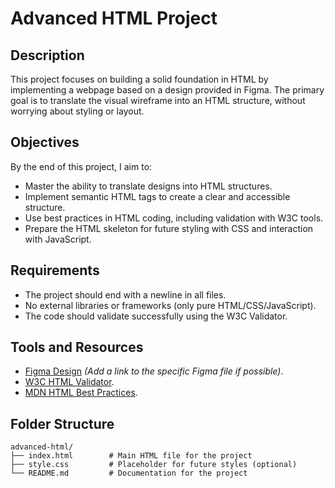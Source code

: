 # Advanced HTML Project

## Description
This project focuses on building a solid foundation in HTML by implementing a webpage based on a design provided in Figma. The primary goal is to translate the visual wireframe into an HTML structure, without worrying about styling or layout.

## Objectives
By the end of this project, I aim to:
- Master the ability to translate designs into HTML structures.
- Implement semantic HTML tags to create a clear and accessible structure.
- Use best practices in HTML coding, including validation with W3C tools.
- Prepare the HTML skeleton for future styling with CSS and interaction with JavaScript.

## Requirements
- The project should end with a newline in all files.
- No external libraries or frameworks (only pure HTML/CSS/JavaScript).
- The code should validate successfully using the W3C Validator.

## Tools and Resources
- [Figma Design](#) *(Add a link to the specific Figma file if possible)*.
- [W3C HTML Validator](https://validator.w3.org/).
- [MDN HTML Best Practices](https://developer.mozilla.org/en-US/docs/Learn/HTML/Best_practices).

## Folder Structure
```plaintext
advanced-html/
├── index.html        # Main HTML file for the project
├── style.css         # Placeholder for future styles (optional)
└── README.md         # Documentation for the project
